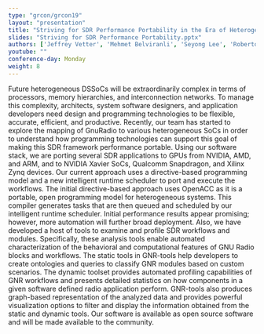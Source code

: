 ```yaml
---
type: "grcon/grcon19"
layout: "presentation"
title: "Striving for SDR Performance Portability in the Era of Heterogeneous SoCs"
slides: "Striving for SDR Performance Portability.pptx"
authors: ['Jeffrey Vetter', 'Mehmet Belviranli', 'Seyong Lee', 'Roberto Gioiosa', 'Abdel-Kareem Moadi']
youtube: ""
conference-day: Monday
weight: 8
---
```

Future heterogeneous DSSoCs will be extraordinarily complex in terms of processors, memory hierarchies, and interconnection networks. To manage this complexity, architects, system software designers, and application developers need design and programming technologies to be flexible, accurate, efficient, and productive. Recently, our team has started to explore the mapping of GnuRadio to various heterogeneous SoCs in order to understand how programming technologies can support this goal of making this SDR framework performance portable. Using our software stack, we are porting several SDR applications to GPUs from NVIDIA, AMD, and ARM, and to NVIDIA Xavier SoCs, Qualcomm Snapdragon, and Xilinx Zynq devices. Our current approach uses a directive-based programming model and a new intelligent runtime scheduler to port and execute the workflows. The initial directive-based approach uses OpenACC as it is a portable, open programming model for heterogeneous systems. This compiler generates tasks that are then queued and scheduled by our intelligent runtime scheduler. Initial performance results appear promising; however, more automation will further broad deployment. Also, we have developed a host of tools to examine and profile SDR workflows and modules. Specifically, these analysis tools enable automated characterization of the behavioral and computational features of GNU Radio blocks and workflows. The static tools in GNR-tools help developers to create ontologies and queries to classify GNR modules based on custom scenarios. The dynamic toolset provides automated profiling capabilities of GNR workflows and presents detailed statistics on how components in a given software defined radio application perform. GNR-tools also produces graph-based representation of the analyzed data and provides powerful visualization options to filter and display the information obtained from the static and dynamic tools. Our software is available as open source software and will be made available to the community.
